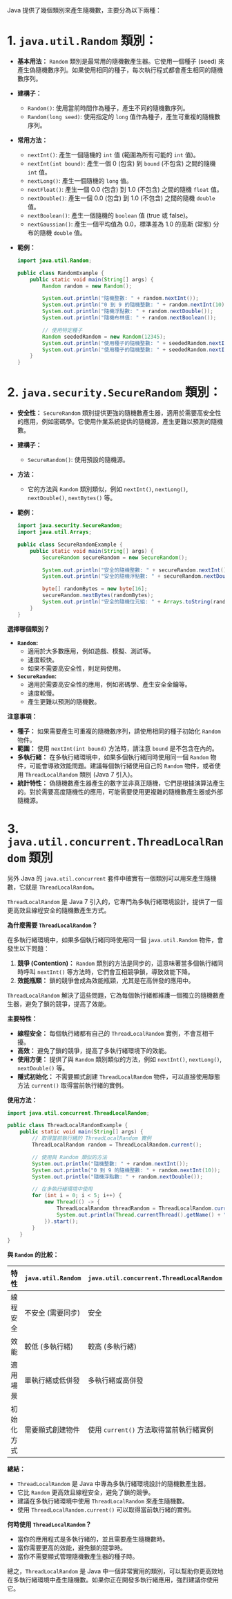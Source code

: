 Java 提供了幾個類別來產生隨機數，主要分為以下兩種：

# **1. `java.util.Random` 類別：**

   - **基本用法：** `Random` 類別是最常用的隨機數產生器。它使用一個種子 (seed) 來產生偽隨機數序列。如果使用相同的種子，每次執行程式都會產生相同的隨機數序列。
   - **建構子：**
      - `Random()`: 使用當前時間作為種子，產生不同的隨機數序列。
      - `Random(long seed)`: 使用指定的 `long` 值作為種子，產生可重複的隨機數序列。
   - **常用方法：**
      - `nextInt()`: 產生一個隨機的 `int` 值 (範圍為所有可能的 `int` 值)。
      - `nextInt(int bound)`: 產生一個 0 (包含) 到 `bound` (不包含) 之間的隨機 `int` 值。
      - `nextLong()`: 產生一個隨機的 `long` 值。
      - `nextFloat()`: 產生一個 0.0 (包含) 到 1.0 (不包含) 之間的隨機 `float` 值。
      - `nextDouble()`: 產生一個 0.0 (包含) 到 1.0 (不包含) 之間的隨機 `double` 值。
      - `nextBoolean()`: 產生一個隨機的 `boolean` 值 (true 或 false)。
      - `nextGaussian()`: 產生一個平均值為 0.0，標準差為 1.0 的高斯 (常態) 分布的隨機 `double` 值。
   - **範例：**

     ```java
     import java.util.Random;

     public class RandomExample {
         public static void main(String[] args) {
             Random random = new Random();

             System.out.println("隨機整數: " + random.nextInt());
             System.out.println("0 到 9 的隨機整數: " + random.nextInt(10));
             System.out.println("隨機浮點數: " + random.nextDouble());
             System.out.println("隨機布林值: " + random.nextBoolean());

             // 使用特定種子
             Random seededRandom = new Random(12345);
             System.out.println("使用種子的隨機整數: " + seededRandom.nextInt());
             System.out.println("使用種子的隨機整數: " + seededRandom.nextInt()); // 每次執行都會產生相同的值
         }
     }
     ```

# **2. `java.security.SecureRandom` 類別：**

   - **安全性：** `SecureRandom` 類別提供更強的隨機數產生器，適用於需要高安全性的應用，例如密碼學。它使用作業系統提供的隨機源，產生更難以預測的隨機數。
   - **建構子：**
      - `SecureRandom()`: 使用預設的隨機源。
   - **方法：**
      - 它的方法與 `Random` 類別類似，例如 `nextInt()`, `nextLong()`, `nextDouble()`, `nextBytes()` 等。
   - **範例：**

     ```java
     import java.security.SecureRandom;
     import java.util.Arrays;

     public class SecureRandomExample {
         public static void main(String[] args) {
             SecureRandom secureRandom = new SecureRandom();

             System.out.println("安全的隨機整數: " + secureRandom.nextInt());
             System.out.println("安全的隨機浮點數: " + secureRandom.nextDouble());

             byte[] randomBytes = new byte[16];
             secureRandom.nextBytes(randomBytes);
             System.out.println("安全的隨機位元組: " + Arrays.toString(randomBytes));
         }
     }
     ```

**選擇哪個類別？**

- **`Random`:**
   - 適用於大多數應用，例如遊戲、模擬、測試等。
   - 速度較快。
   - 如果不需要高安全性，則足夠使用。
- **`SecureRandom`:**
   - 適用於需要高安全性的應用，例如密碼學、產生安全金鑰等。
   - 速度較慢。
   - 產生更難以預測的隨機數。

**注意事項：**

- **種子：** 如果需要產生可重複的隨機數序列，請使用相同的種子初始化 `Random` 物件。
- **範圍：** 使用 `nextInt(int bound)` 方法時，請注意 `bound` 是不包含在內的。
- **多執行緒：** 在多執行緒環境中，如果多個執行緒同時使用同一個 `Random` 物件，可能會導致效能問題。建議每個執行緒使用自己的 `Random` 物件，或者使用 `ThreadLocalRandom` 類別 (Java 7 引入)。
- **統計特性：** 偽隨機數產生器產生的數字並非真正隨機，它們是根據演算法產生的。對於需要高度隨機性的應用，可能需要使用更複雜的隨機數產生器或外部隨機源。


# 3. **`java.util.concurrent.ThreadLocalRandom` 類別**

另外 Java 的 `java.util.concurrent` 套件中確實有一個類別可以用來產生隨機數，它就是 `ThreadLocalRandom`。


`ThreadLocalRandom` 是 Java 7 引入的，它專門為多執行緒環境設計，提供了一個更高效且線程安全的隨機數產生方式。

**為什麼需要 `ThreadLocalRandom`？**

在多執行緒環境中，如果多個執行緒同時使用同一個 `java.util.Random` 物件，會發生以下問題：

1. **競爭 (Contention)：** `Random` 類別的方法是同步的，這意味著當多個執行緒同時呼叫 `nextInt()` 等方法時，它們會互相競爭鎖，導致效能下降。
2. **效能瓶頸：** 鎖的競爭會成為效能瓶頸，尤其是在高併發的應用中。

`ThreadLocalRandom` 解決了這些問題，它為每個執行緒都維護一個獨立的隨機數產生器，避免了鎖的競爭，提高了效能。

**主要特性：**

- **線程安全：** 每個執行緒都有自己的 `ThreadLocalRandom` 實例，不會互相干擾。
- **高效：** 避免了鎖的競爭，提高了多執行緒環境下的效能。
- **使用方便：** 提供了與 `Random` 類別類似的方法，例如 `nextInt()`, `nextLong()`, `nextDouble()` 等。
- **隱式初始化：** 不需要顯式創建 `ThreadLocalRandom` 物件，可以直接使用靜態方法 `current()` 取得當前執行緒的實例。

**使用方法：**

```java
import java.util.concurrent.ThreadLocalRandom;

public class ThreadLocalRandomExample {
    public static void main(String[] args) {
        // 取得當前執行緒的 ThreadLocalRandom 實例
        ThreadLocalRandom random = ThreadLocalRandom.current();

        // 使用與 Random 類似的方法
        System.out.println("隨機整數: " + random.nextInt());
        System.out.println("0 到 9 的隨機整數: " + random.nextInt(10));
        System.out.println("隨機浮點數: " + random.nextDouble());

        // 在多執行緒環境中使用
        for (int i = 0; i < 5; i++) {
            new Thread(() -> {
                ThreadLocalRandom threadRandom = ThreadLocalRandom.current();
                System.out.println(Thread.currentThread().getName() + ": " + threadRandom.nextInt(100));
            }).start();
        }
    }
}
```

**與 `Random` 的比較：**

| 特性         | `java.util.Random` | `java.util.concurrent.ThreadLocalRandom` |
|--------------|--------------------|-----------------------------------------|
| 線程安全     | 不安全 (需要同步)  | 安全                                     |
| 效能         | 較低 (多執行緒)   | 較高 (多執行緒)                          |
| 適用場景     | 單執行緒或低併發   | 多執行緒或高併發                         |
| 初始化方式   | 需要顯式創建物件   | 使用 `current()` 方法取得當前執行緒實例 |

**總結：**

- `ThreadLocalRandom` 是 Java 中專為多執行緒環境設計的隨機數產生器。
- 它比 `Random` 更高效且線程安全，避免了鎖的競爭。
- 建議在多執行緒環境中使用 `ThreadLocalRandom` 來產生隨機數。
- 使用 `ThreadLocalRandom.current()` 可以取得當前執行緒的實例。

**何時使用 `ThreadLocalRandom`？**

- 當你的應用程式是多執行緒的，並且需要產生隨機數時。
- 當你需要更高的效能，避免鎖的競爭時。
- 當你不需要顯式管理隨機數產生器的種子時。

總之，`ThreadLocalRandom` 是 Java 中一個非常實用的類別，可以幫助你更高效地在多執行緒環境中產生隨機數。如果你正在開發多執行緒應用，強烈建議你使用它。

